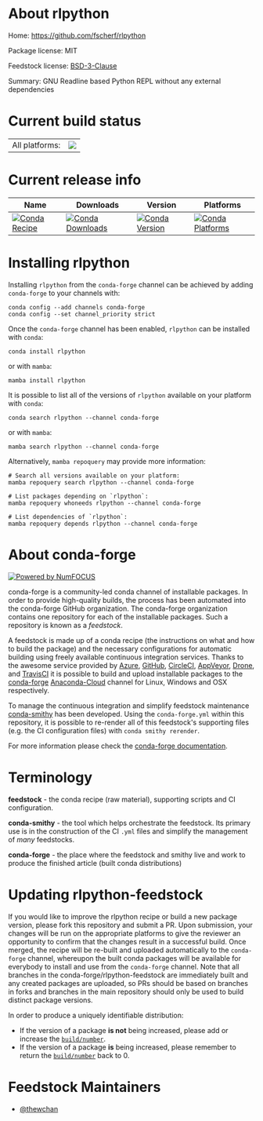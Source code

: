 About rlpython
==============

Home: https://github.com/fscherf/rlpython

Package license: MIT

Feedstock license: [BSD-3-Clause](https://github.com/conda-forge/rlpython-feedstock/blob/main/LICENSE.txt)

Summary: GNU Readline based Python REPL without any external dependencies

Current build status
====================


<table><tr><td>All platforms:</td>
    <td>
      <a href="https://dev.azure.com/conda-forge/feedstock-builds/_build/latest?definitionId=13726&branchName=main">
        <img src="https://dev.azure.com/conda-forge/feedstock-builds/_apis/build/status/rlpython-feedstock?branchName=main">
      </a>
    </td>
  </tr>
</table>

Current release info
====================

| Name | Downloads | Version | Platforms |
| --- | --- | --- | --- |
| [![Conda Recipe](https://img.shields.io/badge/recipe-rlpython-green.svg)](https://anaconda.org/conda-forge/rlpython) | [![Conda Downloads](https://img.shields.io/conda/dn/conda-forge/rlpython.svg)](https://anaconda.org/conda-forge/rlpython) | [![Conda Version](https://img.shields.io/conda/vn/conda-forge/rlpython.svg)](https://anaconda.org/conda-forge/rlpython) | [![Conda Platforms](https://img.shields.io/conda/pn/conda-forge/rlpython.svg)](https://anaconda.org/conda-forge/rlpython) |

Installing rlpython
===================

Installing `rlpython` from the `conda-forge` channel can be achieved by adding `conda-forge` to your channels with:

```
conda config --add channels conda-forge
conda config --set channel_priority strict
```

Once the `conda-forge` channel has been enabled, `rlpython` can be installed with `conda`:

```
conda install rlpython
```

or with `mamba`:

```
mamba install rlpython
```

It is possible to list all of the versions of `rlpython` available on your platform with `conda`:

```
conda search rlpython --channel conda-forge
```

or with `mamba`:

```
mamba search rlpython --channel conda-forge
```

Alternatively, `mamba repoquery` may provide more information:

```
# Search all versions available on your platform:
mamba repoquery search rlpython --channel conda-forge

# List packages depending on `rlpython`:
mamba repoquery whoneeds rlpython --channel conda-forge

# List dependencies of `rlpython`:
mamba repoquery depends rlpython --channel conda-forge
```


About conda-forge
=================

[![Powered by
NumFOCUS](https://img.shields.io/badge/powered%20by-NumFOCUS-orange.svg?style=flat&colorA=E1523D&colorB=007D8A)](https://numfocus.org)

conda-forge is a community-led conda channel of installable packages.
In order to provide high-quality builds, the process has been automated into the
conda-forge GitHub organization. The conda-forge organization contains one repository
for each of the installable packages. Such a repository is known as a *feedstock*.

A feedstock is made up of a conda recipe (the instructions on what and how to build
the package) and the necessary configurations for automatic building using freely
available continuous integration services. Thanks to the awesome service provided by
[Azure](https://azure.microsoft.com/en-us/services/devops/), [GitHub](https://github.com/),
[CircleCI](https://circleci.com/), [AppVeyor](https://www.appveyor.com/),
[Drone](https://cloud.drone.io/welcome), and [TravisCI](https://travis-ci.com/)
it is possible to build and upload installable packages to the
[conda-forge](https://anaconda.org/conda-forge) [Anaconda-Cloud](https://anaconda.org/)
channel for Linux, Windows and OSX respectively.

To manage the continuous integration and simplify feedstock maintenance
[conda-smithy](https://github.com/conda-forge/conda-smithy) has been developed.
Using the ``conda-forge.yml`` within this repository, it is possible to re-render all of
this feedstock's supporting files (e.g. the CI configuration files) with ``conda smithy rerender``.

For more information please check the [conda-forge documentation](https://conda-forge.org/docs/).

Terminology
===========

**feedstock** - the conda recipe (raw material), supporting scripts and CI configuration.

**conda-smithy** - the tool which helps orchestrate the feedstock.
                   Its primary use is in the construction of the CI ``.yml`` files
                   and simplify the management of *many* feedstocks.

**conda-forge** - the place where the feedstock and smithy live and work to
                  produce the finished article (built conda distributions)


Updating rlpython-feedstock
===========================

If you would like to improve the rlpython recipe or build a new
package version, please fork this repository and submit a PR. Upon submission,
your changes will be run on the appropriate platforms to give the reviewer an
opportunity to confirm that the changes result in a successful build. Once
merged, the recipe will be re-built and uploaded automatically to the
`conda-forge` channel, whereupon the built conda packages will be available for
everybody to install and use from the `conda-forge` channel.
Note that all branches in the conda-forge/rlpython-feedstock are
immediately built and any created packages are uploaded, so PRs should be based
on branches in forks and branches in the main repository should only be used to
build distinct package versions.

In order to produce a uniquely identifiable distribution:
 * If the version of a package **is not** being increased, please add or increase
   the [``build/number``](https://docs.conda.io/projects/conda-build/en/latest/resources/define-metadata.html#build-number-and-string).
 * If the version of a package **is** being increased, please remember to return
   the [``build/number``](https://docs.conda.io/projects/conda-build/en/latest/resources/define-metadata.html#build-number-and-string)
   back to 0.

Feedstock Maintainers
=====================

* [@thewchan](https://github.com/thewchan/)

